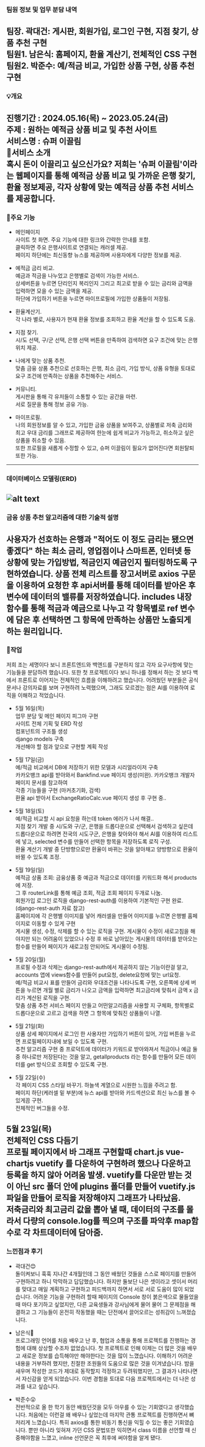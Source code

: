 ### 팀원 정보 및 업무 분담 내역
팀장. 곽대건: 게시판, 회원가입, 로그인 구현, 지점 찾기, 상품 추천 구현   
팀원1. 남은식: 홈페이지, 환율 계산기, 전체적인 CSS 구현   
팀원2. 박준수: 예/적금 비교, 가입한 상품 구현, 상품 추천 구현   
---

### 💡개요
진행기간 : 2024.05.16(목) ~ 2023.05.24(금)   
주제 : 원하는 예적금 상품 비교 및 추천 사이트   
서비스명 : 슈퍼 이끌림   
🐽서비스 소개   
혹시 돈이 이끌리고 싶으신가요? 저희는 '슈퍼 이끌림'이라는 웹페이지를 통해   예적금 상품 비교 및 가까운 은행 찾기, 환율 정보제공, 각자 상황에 맞는 예적금 상품 추천 서비스를 제공합니다.   
---

### 🦾주요 기능
- 메인페이지   
사이트 첫 화면. 주요 기능에 대한 링크와 간략한 안내를 포함.   
클릭하면 주요 은행사이트로 연결되는 캐러셀 제공.   
페이지 하단에는 최신동향 뉴스를 제공하며 사용자에게 다양한 정보를 제공.   

- 예적금 금리 비교.   
예금과 적금을 나누었고 은행별로 검색이 가능한 서비스.   
상세버튼을 누르면 단리인지 복리인지 그리고 최고로 받을 수 있는 금리와 금액을 입력하면 모을 수 있는 금액을 제공.   
하단에 가입하기 버튼을 누르면 마이프로필에 가입한 상품들이 저장됨.   

- 환율계산기.   
각 나라 별로, 사용자가 현재 환율 정보를 조회하고 환율 계산을 할 수 있도록 도움.   

- 지점 찾기.   
시/도 선택, 구/군 선택, 은행 선택 버튼을 만족하여 검색하면 요구 조건에 맞는 은행위치 제공.   

- 나에게 맞는 상품 추천.   
맞춤 금융 상품 추천으로 선호하는 은행, 최소 금리, 가입 방식, 상품 유형을 토대로 요구 조건에 만족하는 상품을 추천해주는 서비스.   

- 커뮤니티.   
게시판을 통해 각 유저들이 소통할 수 있는 공간을 마련.   
서로 질문을 통해 정보 공유 가능.   

- 마이프로필.   
나의 회원정보를 알 수 있고, 가입한 금융 상품을 보여주고, 상품별로 저축 금리와 최고 우대 금리를 그래프로 제공하여 한눈에 쉽게 비교가 가능하고, 취소하고 싶은 상품을 취소할 수 있음.   
또한 프로필을 새롭게 수정할 수 있고, 슈퍼 이끌림이 필요가 없어진다면 회원탈퇴 또한 가능.   
---

### 데이터베이스 모델링(ERD)
![alt text](image.png)
---

### 금융 상품 추천 알고리즘에 대한 기술적 설명   
사용자가 선호하는 은행과 "적어도 이 정도 금리는 됐으면 좋겠다" 하는 최소 금리, 영업점이나 스마트폰, 인터넷 등 상황에 맞는 가입방법, 적금인지 예금인지 필터링하도록 구현하였습니다.   상품 전체 리스트를 장고서버로 axios 구문을 이용하여 요청한 후 api서버를 통해 데이터를 받아온 후 변수에 데이터의 밸류를 저장하였습니다. includes 내장함수를 통해 적금과 예금으로 나누고 각 항목별로 ref 변수에 담은 후 선택하면 그 항목에 만족하는 상품만 노출되게 하는 원리입니다.
---

### 🎡작업   
저희 조는 세명이다 보니 프론트엔드와 백엔드를 구분하지 않고 각자 요구사항에 맞는 기능들을 분담하려 했습니다.   또한 첫 프로젝트이다 보니 하나를 정해서 하는 것 보다 백에서 프론트로 이어지는 전체적인 흐름을 이해하려고 했습니다. 어려웠던 부분들은 공식문서나 강의자료를 보며 구현하려 노력했으며, 그래도 모르겠는 점은 AI를 이용하여 로직을 이해하고 적었습니다.

- 5월 16일(목)   
업무 분담 및 메인 페이지 피그마 구현   
사이트 전체 기획 및 ERD 작성   
컴포넌트의 구조틀 생성   
django models 구축   
개선해야 할 점과 앞으로 구현할 계획 작성   

- 5월 17일(금)   
예/적금 비교에서 DB에 저장하기 위한 모델과 시리얼라이저 구축   
카카오뱅크 api를 받아와서 Bankfind.vue 페이지 생성(미완). 카카오뱅크 개발자 페이지 문서를 참고하여   
각종 기능들을 구현 (마커초기화, 검색)   
환율 api 받아서 ExchangeRatioCalc.vue 페이지 생성 후 구현 중..   

- 5월 18일(토)   
예/적금 비교할 시 api 요청을 하는데 token 에러가 나서 해결..   
지점 찾기 개발 중 시/도와 구/군, 은행을 드롭다운으로 선택해서 검색하고 싶은데 드롭다운으로 하려면 전국의 시도구군, 은행을 찾아와야 해서 AI를 이용하여 리스트에 넣고, selected 변수를 만들어 선택한 항목을 저장하도록 로직 구성.   
환율 계산기 개발 중 단방향으로만 환율이 바뀌는 것을 알아채고 양방향으로 환율이 바뀔 수 있도록 조정.   

- 5월 19일(일)   
예적금 상품 조회: 금융상품 중 예금과 적금으로 데이터를 키워드화 해서 products에 저장.   
그 후 routerLink를 통해 예금 조회, 적금 조회 페이지 두개로 나눔.   
회원가입 로그인 로직을 django-rest-auth를 이용하여 기본적인 구현 완료. (django-rest-auth 자료 참고)   
홈페이지에 각 은행별 이미지를 넣어 캐러셀을 만들어 이미지를 누르면 은행별 홈페이지로 이동할 수 있게 구현   
게시물 생성, 수정, 삭제를 할 수 있는 로직을 구현. 게시물이 수정이 새로고침을 해야지만 되는 어려움이 있었으나 수정 후 바로 남아있는 게시물의 데이터를 받아오는 함수를 만들어 페이지가 새로고침 안되어도 게시물이 수정됨.   

- 5월 20일(월)   
프로필 수정과 삭제는 django-rest-auth에서 제공하지 않는 기능이란걸 알고, accounts 앱에 views함수를 만들어 put요청, delete요청에 맞는 url요청.   
예/적금 비교시 표를 만들어 금리와 우대조건을 나타나도록 구현, 오른쪽에 상세 버튼을 누르면 개월 별로 금리가 나오고 금액을 입력하면 최고금리에 맞춰서 금액 x 금리가 계산된 로직을 구현.   
맞춤 상품 추천 서비스 페이지 만들고 어떤알고리즘을 사용할 지 구체화, 항목별로 드롭다운으로 고르고 검색을 하면 그 항목에 맞춰진 상품들이 나열.   

- 5월 21일(화)   
상품 상세 페이지에서 로그인 한 사용자만 가입하기 버튼이 있어, 가입 버튼을 누르면 프로필페이지내에 보일 수 있도록 구현.   
추천 알고리즘 구현 중 프로덕트에 데이터가 키워드로 받아와져서 적금이나 예금 둘 중 하나로만 저장된다는 것을 알고, getallproducts 라는 함수를 만들어 모든 데이터를 get 방식으로 조회할 수 있도록 구현.   

- 5월 22일(수)   
각 페이지 CSS 스타일 바꾸기. 하늘색 계열으로 시원한 느낌을 주려고 함.   
페이지 하단(케러셀 밑 부분)에 뉴스 api를 받아와 카드섹션으로 최신 뉴스를 볼 수 있게끔 구현.   
전체적인 버그들을 수정.   


5월 23일(목)   
전체적인 CSS 다듬기   
프로필 페이지에서 바 그래프 구현할때 chart.js vue-chartjs vuetify 를 다운하여 구현하려 했으나 다운하고 등록을 하지 않아 어려움 발생. vuetify를 다운만 받는 것이 아닌 src 폴더 안에 plugins 폴더를 만들어 vuetify.js 파일을 만들어 로직을 저장해야지 그래프가 나타났음.   
저축금리와 최고금리 값을 뽑아 낼 때, 데이터의 구조를 몰라서 다량의 console.log를 찍으며 구조를 파악후 map함수로 각 차트데이터에 담아줌.   
---

### 느낀점과 후기
- 곽대건😊   
돌이켜보니 훅훅 지나간 4개월인데 그 동안 배웠던 것들을 스스로 페이지를 만들어 구현하려고 하니 막막하고 답답했습니다. 하지만 둘보단 나은 셋이라고 셋이서 머리를 맞대고 매일 계획하고 구현하고 피드백까지 하면서 서로 서로 도움이 많이 되었습니다.   어려운 기능을 구현하려 할때 페이지의 Console 창이 붉은색으로 물들었을때 마다 포기하고 싶었지만, 다른 교육생들과 강사님에게 물어 물어 그 문제점을 해결하고 그 기능들이 온전히 작동했을 때는 단전에서 끌어오르는 성취감이 느껴졌습니다. 

- 남은식🙂   
프로그래밍 언어를 처음 배우고 난 후, 협업과 소통을 통해 프로젝트를 진행하는 경험에 대해 상상할 수조차 없었습니다. 첫 프로젝트로 인해 이제는 더 많은 것을 배우고 새로운 정보를 습득해야만 해야한다는 것을 많이 느꼈습니다.   이해하기 어려운 내용을 거부하려 했지만, 친절한 조원들의 도움으로 많은 것을 이겨냈습니다. 밤을 새우며 작성한 코드가 제대로 동작할지 걱정하고 두려워했지만, 그 결과가 나타나면서 자신감을 얻게 되었습니다. 이번 경험을 토대로 다음 프로젝트에서는 더 나은 성과를 내고 싶습니다.

- 박준수😲   
전반적으로 올 한 학기 동안 배웠던것을 모두 아우를 수 있는 기회였다고 생각했습니다. 처음에는 이런걸 왜 배우나 싶었는데 마지막 관통 프로젝트를 진행하면서 뼈저리게 느꼈습니다. 특히 axios를 통한 비동기 통신을 익힐 수 있는 좋은 기회였습니다.   뿐만 아니라 잊혀져 가던 CSS 문법또한 익히면서 class 이름을 선언할 때 신중해야함을 느꼈고, inline 선언문은 꼭 최후에 써야함을 알게 됐다.

